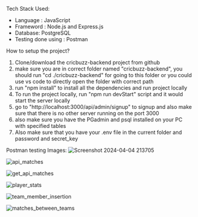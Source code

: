 Tech Stack Used:
  * Language : JavaScript
  * Frameword : Node.js and Express.js
  * Database: PostgreSQL
  * Testing done using : Postman

How to setup the project?
  1) Clone/download the cricbuzz-backend project from github
  2) make sure you are in correct folder named "cricbuzz-backend", you should run "cd ./cricbuzz-backend" for going to this folder or you could use vs code to directly open the folder with correct path
  3) run "npm install" to install all the dependencies and run project locally
  4) To run the project locally, run "npm run devStart" script and it would start the server locally
  5) go to "http://localhost:3000/api/admin/signup" to signup and also make sure that there is no other server running on the port 3000
  6) also make sure you have the PGadmin and psql installed on your PC with specified tables
  7) Also make sure that you have your .env file in the current folder and password and secret_key

Postman testing Images:
  ![Screenshot 2024-04-04 213705](https://github.com/01daksh/circbuzz-backend/assets/141723121/3b32e2a2-ca39-41d1-9faf-779e84a7ef50)

  ![api_matches](https://github.com/01daksh/circbuzz-backend/assets/141723121/241b9c52-3637-4675-a8ad-082886ad5ecc)
  
  ![get_api_matches](https://github.com/01daksh/circbuzz-backend/assets/141723121/992fd56f-6a88-4a6b-9aa7-8b8f4eda00a9)
  
  ![player_stats](https://github.com/01daksh/circbuzz-backend/assets/141723121/be7f66f3-014c-48d7-bd62-a54b21b5985e)
  
  ![team_member_insertion](https://github.com/01daksh/circbuzz-backend/assets/141723121/8af558a0-eb08-4b31-8f90-53c5d0e20e11)

  ![matches_between_teams](https://github.com/01daksh/circbuzz-backend/assets/141723121/7cfafe48-acdf-40b8-9dc4-f8b9461ce850)
